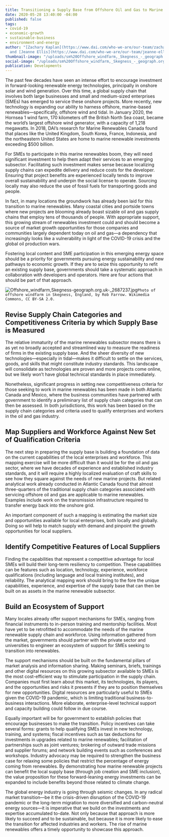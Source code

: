 ```yaml
---
title: Transitioning a Supply Base from Offshore Oil and Gas to Marine Renewables
date: 2020-05-28 13:40:00 -04:00
published: false
tags:
- covid-19
- economic-growth
- sustainable-business
- environment-and-energy
author: "[Zachary Kaplan](https://www.dai.com/who-we-are/our-team/zachary-kaplan)
  and [Jeanne Ellis](https://www.dai.com/who-we-are/our-team/jeanne-ellis)"
thumbnail-image: "/uploads/sm%20Offshore_windfarm,_Skegness_-_geograph.org.uk_-_2687237.jpg"
social-image: "/uploads/sm%20Offshore_windfarm,_Skegness_-_geograph.org.uk_-_2687237.jpg"
publication: Developments
---
```


The past few decades have seen an intense effort to encourage investment in forward-looking renewable energy technologies, principally in onshore solar and wind generation. Over this time, a global supply chain that involves both large businesses and small and medium-sized enterprises (SMEs) has emerged to service these onshore projects. More recently, new technology is expanding our ability to harness offshore, marine-based renewables—specifically, offshore wind and tidal. In January 2020, the Hornsea 1 wind farm, 170 kilometers off the British North Sea coast, became the world’s largest offshore wind generator, with a capacity of 1,218 megawatts. In 2018, DAI’s research for Marine Renewables Canada found that places like the United Kingdom, South Korea, France, Indonesia, and the northeastern United States are home to marine renewable investments exceeding $500 billion. 






For SMEs to participate in this marine renewables boom, they will need significant investment to help them adapt their services to an emerging subsector. Facilitating such investment makes sense because localizing supply chains can expedite delivery and reduce costs for the developer. Ensuring that project benefits are experienced locally tends to improve overall sustainability and underpin the social license to operate. Sourcing locally may also reduce the use of fossil fuels for transporting goods and people. 

In fact, in many locations the groundwork has already been laid for this transition to marine renewables. Many coastal cities and portside towns where new projects are blooming already boast sizable oil and gas supply chains that employ tens of thousands of people. With appropriate support, this growing stream of renewables investment could and should become a source of market growth opportunities for those companies and communities largely dependent today on oil and gas—a dependency that increasingly looks like a vulnerability in light of the COVID-19 crisis and the global oil production wars.

Fostering local content and SME participation in this emerging energy space should be a priority for governments pursuing energy sustainability and new pathways to economic growth. If they are to seize this opportunity to refit an existing supply base, governments should take a systematic approach in collaboration with developers and operators. Here are four actions that should be part of that approach. 

![Offshore_windfarm,_Skegness_-_geograph.org.uk_-_2687237.jpg](/uploads/Offshore_windfarm,_Skegness_-_geograph.org.uk_-_2687237.jpg)`Photo of offshore windfarm in Skegness, England, by Rob Farrow. Wikimedia Commons, CC BY-SA 2.0.`

## Revise Supply Chain Categories and Competitiveness Criteria by which Supply Base is Measured

The relative immaturity of the marine renewables subsector means there is as yet no broadly accepted and streamlined way to measure the readiness of firms in the existing supply base. And the sheer diversity of new technologies—especially in tidal—makes it difficult to settle on the services, goods, and skills that might constitute industry standards. This landscape will consolidate as technologies are proven and more projects come online, but we likely won’t have global technical standards in place immediately.

Nonetheless, significant progress in setting new competitiveness criteria for those seeking to work in marine renewables has been made in both Atlantic Canada and Mexico, where the business communities have partnered with government to identify a preliminary list of supply chain categories that can then be assessed. In both jurisdictions, this work has been based on the supply chain categories and criteria used to qualify enterprises and workers in the oil and gas industry.

## Map Suppliers and Workforce Against New Set of Qualification Criteria

The next step in preparing the supply base is building a foundation of data on the current capabilities of the local enterprises and workforce. This mapping exercise will be more difficult than it would be for the oil and gas sector, where we have decades of experience and established industry standards, and it will require a highly localized evaluation of craft skills to see how they square against the needs of new marine projects. But related analytical work already conducted in Atlantic Canada found that almost three-quarters of the traditional supply chain categories associated with servicing offshore oil and gas are applicable to marine renewables. Examples include work on the transmission infrastructure required to transfer energy back into the onshore grid.

An important component of such a mapping is estimating the market size and opportunities available for local enterprises, both locally and globally. Doing so will help to match supply with demand and pinpoint the growth opportunities for local suppliers.

## Identify Competitive Features of Local Suppliers

Finding the capabilities that represent a competitive advantage for local SMEs will build their long-term resiliency to competition. These capabilities can be features such as location, technology, experience, workforce qualifications (including language and local training institutes), and reliability. The analytical mapping work should bring to the fore the unique capabilities, experience, and expertise of the supply base that can then be built on as assets in the marine renewable subsector. 

## Build an Ecosystem of Support

Many locales already offer support mechanisms for SMEs, ranging from financial instruments to in-person training and mentorship facilities. Most have yet to be retrofitted to accommodate the needs of the marine renewable supply chain and workforce. Using information gathered from the market, governments should partner with the private sector and universities to engineer an ecosystem of support for SMEs seeking to transition into renewables. 

The support mechanisms should be built on the fundamental pillars of market analysis and information sharing. Making seminars, briefs, trainings and other digital resources on this growing subsector available to SMEs is the most cost-efficient way to stimulate participation in the supply chain. Companies must first learn about this market, its technologies, its players, and the opportunities and risks it presents if they are to position themselves for new opportunities. Digital resources are particularly useful to SMEs given the COVID-19 pandemic, which is limiting traditional business-to-business interactions. More elaborate, enterprise-level technical support and capacity building could follow in due course. 

Equally important will be for government to establish policies that encourage businesses to make the transition. Policy incentives can take several forms: grants to help qualifying SMEs invest in new technology, training, and systems; fiscal incentives such as tax deductions for investments in upgrades related to marine renewables; facilitation of partnerships such as joint ventures; brokering of outward trade missions and supplier forums; and network building events such as conferences and workshops. Industry advocacy may be required to strengthen the business case for relaxing some policies that restrict the percentage of energy coming from renewables. By demonstrating how marine renewable projects can benefit the local supply base (through job creation and SME inclusion), the value proposition for these forward-leaning energy investments can be expanded to include benefits beyond those related to climate change. 

The global energy industry is going through seismic changes. In any radical market transition—be it the crisis-driven disruption of the COVID-19 pandemic or the long-term migration to more diversified and carbon-neutral energy sources—it is imperative that we build on the investments and expertise accumulated to-date. Not only because that approach is more likely to succeed and to be sustainable, but because it is more likely to ease the transition for affected industries and workers. The rise of marine renewables offers a timely opportunity to showcase this approach.